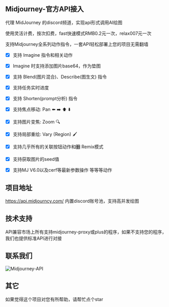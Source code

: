 ## Midjourney-官方API接入
代理 MidJourney 的discord频道，实现api形式调用AI绘图

使用灵活计费，按次扣费，fast快速模式RMB0.2元一次，relax007元一次

支持Midjourney全系列动作指令，一套API轻松部署上您的项目无需翻墙
- [x] 支持 Imagine 指令和相关动作
- [x] Imagine 时支持添加图片base64，作为垫图
- [x] 支持 Blend(图片混合)、Describe(图生文) 指令
- [x] 支持任务实时进度
- [x] 支持 Shorten(prompt分析) 指令
- [x] 支持焦点移动: Pan ⬅️ ➡️ ⬆️ ⬇️
- [x] 支持图片变焦: Zoom 🔍
- [x] 支持局部重绘: Vary (Region) 🖌
- [x] 支持几乎所有的关联按钮动作和🎛️ Remix模式
- [x] 支持获取图片的seed值
- [x] 支持MJ V6.0以及cerf等最新参数操作
      等等等动作
      


## 项目地址
https://api.midjourncy.com/
内置discord账号池，支持高并发绘图

## 技术支持
API兼容市场上所有支持midjourney-proxy或plus的程序，如果不支持您的程序，我们也提供标准API进行对接
## 联系我们
![Midjourney-API](https://fenghuaxueyuesic.oss-cn-beijing.aliyuncs.com/WechatIMG54.jpg)

## 其它
如果觉得这个项目对您有所帮助，请帮忙点个star
